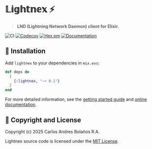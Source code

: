 # 𝕃𝕚𝕘𝕙𝕥𝕟𝕖𝕩 ⚡
> **LND (Lightning Network Daemon) client for Elixir.**

![CI](http://github.com/cabol/lightnex/workflows/CI/badge.svg)
[![Codecov](http://codecov.io/gh/cabol/lightnex/graph/badge.svg)](http://codecov.io/gh/cabol/lightnex/graph/badge.svg)
[![Hex.pm](http://img.shields.io/hexpm/v/c.svg)](http://hex.pm/packages/lightnex)
[![Documentation](http://img.shields.io/badge/Documentation-ff69b4)](http://hexdocs.pm/lightnex)

## 🚀 Installation

Add `lightnex` to your dependencies in `mix.exs`:

```elixir
def deps do
  [
    {:lightnex, "~> 0.1"}
  ]
end
```

For more detailed information, see the
[getting started guide][getting_started] and
[online documentation][docs].

[getting_started]: http://hexdocs.pm/lightnex/getting-started.html
[docs]: http://hexdocs.pm/lightnex/Lightnex.html

## 📄 Copyright and License

Copyright (c) 2025 Carlos Andres Bolaños R.A.

Lightnex source code is licensed under the [MIT License](LICENSE.md).
